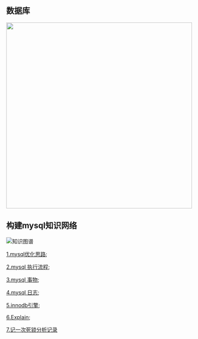 ## 数据库

<img src="https://github.com/wulimax/blogs/blob/master/docs/mysql/image/SQL.jpg" height="495" width="495">

## 构建mysql知识网络

![知识图谱](https://github.com/wulimax/blogs/blob/master/docs/mysql/image/mysql_nav.png)

[1.mysql优化思路](https://github.com/wulimax/blogs/blob/master/docs/mysql/4.md);

[2.mysql 执行流程](https://github.com/wulimax/blogs/blob/master/docs/mysql/mysql.md);

[3.mysql 事物](https://github.com/wulimax/blogs/blob/master/docs/mysql/things.md);

[4.mysql 日志](https://github.com/wulimax/blogs/blob/master/docs/mysql/mysql_log.md);

[5.innodb引擎](https://github.com/wulimax/blogs/blob/master/docs/mysql/mysql_innodb.md);

[6.Explain](https://github.com/wulimax/blogs/blob/master/docs/mysql/2.md);

[7.记一次死锁分析记录](https://github.com/wulimax/blogs/blob/master/docs/mysql/xlock.md)



